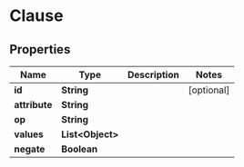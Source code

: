 

# Clause


## Properties

| Name | Type | Description | Notes |
|------------ | ------------- | ------------- | -------------|
|**id** | **String** |  |  [optional] |
|**attribute** | **String** |  |  |
|**op** | **String** |  |  |
|**values** | **List&lt;Object&gt;** |  |  |
|**negate** | **Boolean** |  |  |



